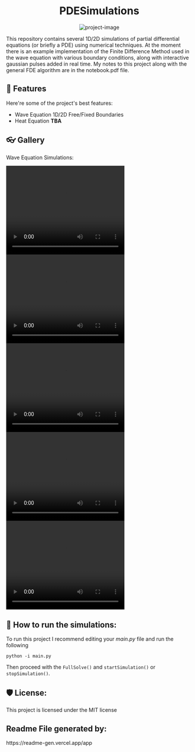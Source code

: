 <h1 align="center" id="title">PDESimulations</h1>

<p align="center"><img src="https://socialify.git.ci/farrucho/PDESimulations/image?font=Inter&amp;language=1&amp;name=1&amp;owner=1&amp;stargazers=1&amp;theme=Light" alt="project-image"></p>

<p id="description">This repository contains several 1D/2D simulations of partial differential equations (or briefly a PDE) using numerical techniques. At the moment there is an example implementation of the Finite Difference Method used in the wave equation with various boundary conditions, along with interactive gaussian pulses added in real time. My notes to this project along with the general FDE algorithm are in the notebook.pdf file.</p>

  
  
<h2>🧐 Features</h2>

Here're some of the project's best features:

*   Wave Equation 1D/2D Free/Fixed Boundaries
*   Heat Equation **TBA**

<h2>👓 Gallery</h2>

Wave Equation Simulations:

<video width="320" height="240" controls>
  <source src="https://github.com/farrucho/PDESimulations/raw/main/gallery/wave1DFixedEnds.mp4" type="video/mp4">
</video>

<video width="320" height="240" controls>
  <source src="https://github.com/farrucho/PDESimulations/raw/main/gallery/wave1DFreeEnds.mp4" type="video/mp4">
</video>

<video width="320" height="240" controls>
  <source src="https://github.com/farrucho/PDESimulations/raw/main/gallery/wave1DFixedEndsInteractive.mp4" type="video/mp4">
</video>

<video width="320" height="240" controls>
  <source src="https://github.com/farrucho/PDESimulations/raw/main/gallery/wave2DFixedEnds.mp4" type="video/mp4">
</video>

<video width="320" height="240" controls>
  <source src="https://github.com/farrucho/PDESimulations/raw/main/gallery/wave2DFreeEnds.mp4" type="video/mp4">
</video>

<h2>🍰 How to run the simulations:</h2>

To run this project I recommend editing your *main.py* file and run the following

```python -i main.py```

Then proceed with the ```FullSolve()``` and ```startSimulation()``` or ```stopSimulation()```.

<h2>🛡️ License:</h2>

This project is licensed under the MIT license

<h2>Readme File generated by:</h2>
https://readme-gen.vercel.app/app